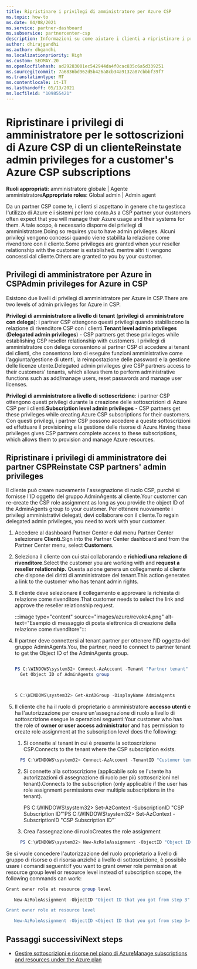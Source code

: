 ```yaml
---
title: Ripristinare i privilegi di amministratore per Azure CSP
ms.topic: how-to
ms.date: 04/08/2021
ms.service: partner-dashboard
ms.subservice: partnercenter-csp
description: Informazioni su come aiutare i clienti a ripristinare i privilegi di amministratore di un partner in modo che il partner possa contribuire alla gestione delle sottoscrizioni di Azure CSP di un cliente.
author: dhirajgandhi
ms.author: dhgandhi
ms.localizationpriority: High
ms.custom: SEOMAY.20
ms.openlocfilehash: ad29283001ec542944da4f0cac835c6a5d339251
ms.sourcegitcommit: 7a6836bd962d5b426a8cb34a9132a87cbbbf39f7
ms.translationtype: MT
ms.contentlocale: it-IT
ms.lasthandoff: 05/13/2021
ms.locfileid: "109855421"
---
```

# <a name="reinstate-admin-privileges-for-a-customers-azure-csp-subscriptions"></a><span data-ttu-id="47828-103">Ripristinare i privilegi di amministratore per le sottoscrizioni di Azure CSP di un cliente</span><span class="sxs-lookup"><span data-stu-id="47828-103">Reinstate admin privileges for a customer's Azure CSP subscriptions</span></span>  

<span data-ttu-id="47828-104">**Ruoli appropriati:** amministratore globale | Agente amministratore</span><span class="sxs-lookup"><span data-stu-id="47828-104">**Appropriate roles**: Global admin | Admin agent</span></span>

<span data-ttu-id="47828-105">Da un partner CSP come te, i clienti si aspettano in genere che tu gestisca l'utilizzo di Azure e i sistemi per loro conto.</span><span class="sxs-lookup"><span data-stu-id="47828-105">As a CSP partner your customers often expect that you will manage their Azure usage and their systems for them.</span></span> <span data-ttu-id="47828-106">A tale scopo, è necessario disporre dei privilegi di amministratore.</span><span class="sxs-lookup"><span data-stu-id="47828-106">Doing so requires you to have admin privileges.</span></span> <span data-ttu-id="47828-107">Alcuni privilegi vengono concessi quando viene stabilita la relazione come rivenditore con il cliente.</span><span class="sxs-lookup"><span data-stu-id="47828-107">Some privileges are granted when your reseller relationship with the customer is established.</span></span> <span data-ttu-id="47828-108">mentre altri ti vengono concessi dal cliente.</span><span class="sxs-lookup"><span data-stu-id="47828-108">Others are granted to you by your customer.</span></span>

## <a name="admin-privileges-for-azure-in-csp"></a><span data-ttu-id="47828-109">Privilegi di amministratore per Azure in CSP</span><span class="sxs-lookup"><span data-stu-id="47828-109">Admin privileges for Azure in CSP</span></span>

<span data-ttu-id="47828-110">Esistono due livelli di privilegi di amministratore per Azure in CSP.</span><span class="sxs-lookup"><span data-stu-id="47828-110">There are two levels of admin privileges for Azure in CSP.</span></span>

<span data-ttu-id="47828-111">**Privilegi di amministratore a livello di tenant** (**privilegi di amministratore con delega**): i partner CSP ottengono questi privilegi quando stabiliscono la relazione di rivenditore CSP con i clienti.</span><span class="sxs-lookup"><span data-stu-id="47828-111">**Tenant level admin privileges** (**Delegated admin privileges**) -  CSP partners get these privileges while establishing CSP reseller relationship with customers.</span></span> <span data-ttu-id="47828-112">I privilegi di amministratore con delega consentono ai partner CSP di accedere ai tenant dei clienti, che consentono loro di eseguire funzioni amministrative come l'aggiunta/gestione di utenti, la reimpostazione delle password e la gestione delle licenze utente.</span><span class="sxs-lookup"><span data-stu-id="47828-112">Delegated admin privileges give CSP partners access to their customers' tenants, which allows them to perform administrative functions such as add/manage users, reset passwords and manage user licenses.</span></span>

<span data-ttu-id="47828-113">**Privilegi di amministratore a livello di sottoscrizione**: i partner CSP ottengono questi privilegi durante la creazione delle sottoscrizioni di Azure CSP per i clienti.</span><span class="sxs-lookup"><span data-stu-id="47828-113">**Subscription level admin privileges** - CSP partners get these privileges while creating Azure CSP subscriptions for their customers.</span></span> <span data-ttu-id="47828-114">Con questi privilegi, i partner CSP possono accedere a queste sottoscrizioni ed effettuare il provisioning e la gestione delle risorse di Azure.</span><span class="sxs-lookup"><span data-stu-id="47828-114">Having these privileges gives CSP partners complete access to these subscriptions, which allows them to provision and manage Azure resources.</span></span>

## <a name="reinstate-csp-partners-admin-privileges"></a><span data-ttu-id="47828-115">Ripristinare i privilegi di amministratore dei partner CSP</span><span class="sxs-lookup"><span data-stu-id="47828-115">Reinstate CSP partners' admin privileges</span></span>

<span data-ttu-id="47828-116">Il cliente può creare nuovamente l'assegnazione di ruolo CSP, purché si fornisse l'ID oggetto del gruppo AdminAgents al cliente.</span><span class="sxs-lookup"><span data-stu-id="47828-116">Your customer can re-create the CSP role assignment as long as you provide the object ID of the AdminAgents group to your customer.</span></span> <span data-ttu-id="47828-117">Per ottenere nuovamente i privilegi amministrativi delegati, devi collaborare con il cliente.</span><span class="sxs-lookup"><span data-stu-id="47828-117">To regain delegated admin privileges, you need to work with your customer.</span></span>

1. <span data-ttu-id="47828-118">Accedere al dashboard Partner Center e dal menu Partner Center selezionare **Clienti.**</span><span class="sxs-lookup"><span data-stu-id="47828-118">Sign into the Partner Center dashboard and from the Partner Center menu, select **Customers**.</span></span>

2. <span data-ttu-id="47828-119">Seleziona il cliente con cui stai collaborando e **richiedi una relazione di rivenditore**.</span><span class="sxs-lookup"><span data-stu-id="47828-119">Select the customer you are working with and **request a reseller relationship.**</span></span> <span data-ttu-id="47828-120">Questa azione genera un collegamento al cliente che dispone dei diritti di amministratore del tenant.</span><span class="sxs-lookup"><span data-stu-id="47828-120">This action generates a link to the customer who has tenant admin rights.</span></span>

3. <span data-ttu-id="47828-121">Il cliente deve selezionare il collegamento e approvare la richiesta di relazione come rivenditore.</span><span class="sxs-lookup"><span data-stu-id="47828-121">That customer needs to select the link and approve the reseller relationship request.</span></span>

   :::image type="content" source="images/azure/revoke4.png" alt-text="Esempio di messaggio di posta elettronica di creazione della relazione come rivenditore":::

4. <span data-ttu-id="47828-123">Il partner deve connettersi al tenant partner per ottenere l'ID oggetto del gruppo AdminAgents.</span><span class="sxs-lookup"><span data-stu-id="47828-123">You, the partner, need to connect to partner tenant to get the Object ID of the AdminAgents group.</span></span>

  
    ```powershell

    PS C:\WINDOWS\system32> Connect-AzAccount -Tenant "Partner tenant"
      Get Object ID of AdminAgents group
   
    

   S C:\WINDOWS\system32> Get-AzADGroup -DisplayName AdminAgents
    ```


5. <span data-ttu-id="47828-124">Il cliente che ha il ruolo di proprietario o amministratore **accesso utenti** e ha l'autorizzazione per creare un'assegnazione di ruolo a livello di sottoscrizione esegue le operazioni seguenti:</span><span class="sxs-lookup"><span data-stu-id="47828-124">Your customer who has the role of **owner or user access administrator** and has permission to create role assignment at the subscription level does the following:</span></span>


    1. <span data-ttu-id="47828-125">Si connette al tenant in cui è presente la sottoscrizione CSP.</span><span class="sxs-lookup"><span data-stu-id="47828-125">Connects to the tenant where the CSP subscription exists.</span></span>
      ```powershell
        PS C:\WINDOWS\system32> Connect-AzAccount -TenantID "Customer tenant"
      ```

    2. <span data-ttu-id="47828-126">Si connette alla sottoscrizione (applicabile solo se l'utente ha autorizzazioni di assegnazione di ruolo per più sottoscrizioni nel tenant).</span><span class="sxs-lookup"><span data-stu-id="47828-126">Connects to the subscription (only applicable if the user has role assignment permissions over multiple subscriptions in the tenant).</span></span>
   
         <span data-ttu-id="47828-127">PS C:\WINDOWS\system32> Set-AzContext -SubscriptionID "CSP Subscription ID"'</span><span class="sxs-lookup"><span data-stu-id="47828-127">PS C:\WINDOWS\system32> Set-AzContext -SubscriptionID "CSP Subscription ID"\`</span></span>


    3. <span data-ttu-id="47828-128">Crea l'assegnazione di ruolo</span><span class="sxs-lookup"><span data-stu-id="47828-128">Creates the role assignment</span></span>
    
    ```powershell
      PS C:\WINDOWS\system32> New-AzRoleAssignment -ObjectID "Object ID of the Admin Agents group- needs to be provided by partner" -RoleDefinitionName "Owner" -Scope "/subscriptions/CSP subscription ID"
    ```


<span data-ttu-id="47828-129">Se si vuole concedere l'autorizzazione del ruolo proprietario a livello di gruppo di risorse o di risorsa anziché a livello di sottoscrizione, è possibile usare i comandi seguenti:</span><span class="sxs-lookup"><span data-stu-id="47828-129">If you want to grant owner role permission at resource group level or resource level instead of subscription scope, the following commands can work:</span></span>


```powershell
Grant owner role at resource group level

   New-AzRoleAssignment -ObjectID "Object ID that you got from step 3" -RoleDefinitionName Owner -Scope "/subscriptions/"SubscriptionID of CSP subscription"/resourceGroups/"Resource group name"

Grant owner role at resource level

   New-AzRoleAssignment -ObjectID <Object ID that you got from step 3> -RoleDefinitionName Owner -Scope "Resource URI"
```


## <a name="next-steps"></a><span data-ttu-id="47828-130">Passaggi successivi</span><span class="sxs-lookup"><span data-stu-id="47828-130">Next steps</span></span>

- [<span data-ttu-id="47828-131">Gestire sottoscrizioni e risorse nel piano di Azure</span><span class="sxs-lookup"><span data-stu-id="47828-131">Manage subscriptions and resources under the Azure plan</span></span>](azure-plan-manage.md)
